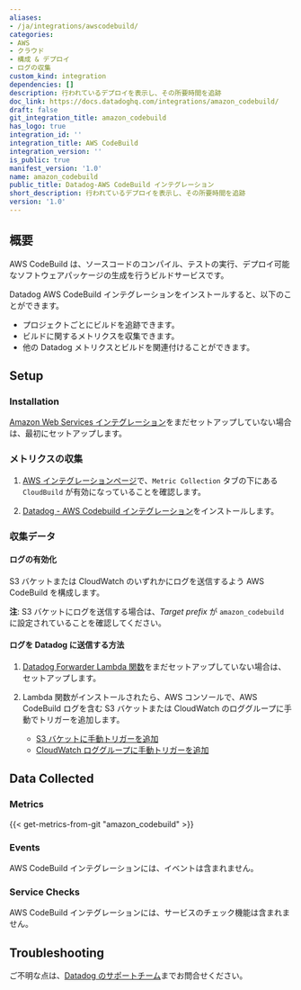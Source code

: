 ```yaml
---
aliases:
- /ja/integrations/awscodebuild/
categories:
- AWS
- クラウド
- 構成 & デプロイ
- ログの収集
custom_kind: integration
dependencies: []
description: 行われているデプロイを表示し、その所要時間を追跡
doc_link: https://docs.datadoghq.com/integrations/amazon_codebuild/
draft: false
git_integration_title: amazon_codebuild
has_logo: true
integration_id: ''
integration_title: AWS CodeBuild
integration_version: ''
is_public: true
manifest_version: '1.0'
name: amazon_codebuild
public_title: Datadog-AWS CodeBuild インテグレーション
short_description: 行われているデプロイを表示し、その所要時間を追跡
version: '1.0'
---
```


<!--  SOURCED FROM https://github.com/DataDog/dogweb -->
## 概要

AWS CodeBuild は、ソースコードのコンパイル、テストの実行、デプロイ可能なソフトウェアパッケージの生成を行うビルドサービスです。

Datadog AWS CodeBuild インテグレーションをインストールすると、以下のことができます。

- プロジェクトごとにビルドを追跡できます。
- ビルドに関するメトリクスを収集できます。
- 他の Datadog メトリクスとビルドを関連付けることができます。

## Setup

### Installation

[Amazon Web Services インテグレーション][1]をまだセットアップしていない場合は、最初にセットアップします。

### メトリクスの収集

1. [AWS インテグレーションページ][2]で、`Metric Collection` タブの下にある `CloudBuild` が有効になっていることを確認します。

2. [Datadog - AWS Codebuild インテグレーション][3]をインストールします。

### 収集データ

#### ログの有効化

S3 バケットまたは CloudWatch のいずれかにログを送信するよう AWS CodeBuild を構成します。

**注**: S3 バケットにログを送信する場合は、_Target prefix_ が `amazon_codebuild` に設定されていることを確認してください。

#### ログを Datadog に送信する方法

1. [Datadog Forwarder Lambda 関数][4]をまだセットアップしていない場合は、セットアップします。
2. Lambda 関数がインストールされたら、AWS コンソールで、AWS CodeBuild ログを含む S3 バケットまたは CloudWatch のロググループに手動でトリガーを追加します。

    - [S3 バケットに手動トリガーを追加][5]
    - [CloudWatch ロググループに手動トリガーを追加][6]

## Data Collected

### Metrics
{{< get-metrics-from-git "amazon_codebuild" >}}


### Events

AWS CodeBuild インテグレーションには、イベントは含まれません。

### Service Checks

AWS CodeBuild インテグレーションには、サービスのチェック機能は含まれません。

## Troubleshooting

ご不明な点は、[Datadog のサポートチーム][8]までお問合せください。

[1]: https://docs.datadoghq.com/ja/integrations/amazon_web_services/
[2]: https://app.datadoghq.com/integrations/amazon-web-services
[3]: https://app.datadoghq.com/integrations/amazon-codebuild
[4]: https://docs.datadoghq.com/ja/logs/guide/forwarder/
[5]: https://docs.datadoghq.com/ja/integrations/amazon_web_services/?tab=allpermissions#collecting-logs-from-s3-buckets
[6]: https://docs.datadoghq.com/ja/integrations/amazon_web_services/?tab=allpermissions#collecting-logs-from-cloudwatch-log-group
[7]: https://github.com/DataDog/dogweb/blob/prod/integration/amazon_codebuild/amazon_codebuild_metadata.csv
[8]: https://docs.datadoghq.com/ja/help/